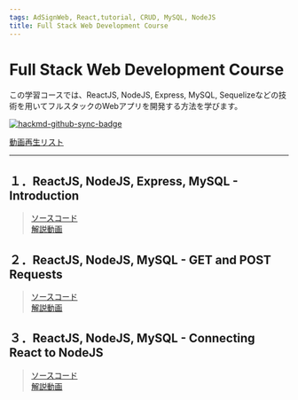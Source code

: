 ```yaml
---
tags: AdSignWeb, React,tutorial, CRUD, MySQL, NodeJS
title: Full Stack Web Development Course
---
```



# Full Stack Web Development Course 
この学習コースでは、ReactJS, NodeJS, Express, MySQL, Sequelizeなどの技術を用いてフルスタックのWebアプリを開発する方法を学びます。  

[![hackmd-github-sync-badge](https://hackmd.io/7PJ7r95jTDCbQpb21LzhAg/badge)](https://hackmd.io/7PJ7r95jTDCbQpb21LzhAg)

[動画再生リスト](https://youtube.com/playlist?list=PLpPqplz6dKxUaZ630TY1BFIo5nP-_x-nL)

<hr>

## １．ReactJS, NodeJS, Express, MySQL - Introduction



> [ソースコード](https://github.com/machadop1407/FullStack-Course/tree/Episode1/Episode2)  
>[解説動画](https://youtu.be/Hl7diL7SFw8)

## ２．ReactJS, NodeJS, MySQL - GET and POST Requests
> [ソースコード](https://github.com/machadop1407/FullStack-Course/tree/Episode1/Episode2)  
>[解説動画](https://youtu.be/pJx-HGwaL3w)

## ３．ReactJS, NodeJS, MySQL - Connecting React to NodeJS
> [ソースコード](https://github.com/machadop1407/FullStack-Course/tree/Episode3)  
>[解説動画](https://youtu.be/DO_wR1tx-O0)


